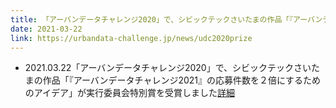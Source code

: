 ```yaml
---
title: 「アーバンデータチャレンジ2020」で、シビックテックさいたまの作品「『アーバンデータチャレンジ2021』の応募件数を２倍にするためのアイデア」が実行委員会特別賞を受賞しました
date: 2021-03-22
link: https://urbandata-challenge.jp/news/udc2020prize
---
```

- 2021.03.22「アーバンデータチャレンジ2020」で、シビックテックさいたまの作品「『アーバンデータチャレンジ2021』の応募件数を２倍にするためのアイデア」が実行委員会特別賞を受賞しました[詳細](https://urbandata-challenge.jp/news/udc2020prize)
